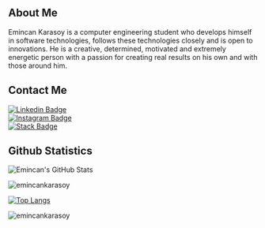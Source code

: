 ## About Me

Emincan Karasoy is a computer engineering student who develops himself in software technologies, follows these technologies closely and is open to innovations. He is a creative, determined, motivated and extremely energetic person with a passion for creating real results on his own and with those around him.

## Contact Me

[![Linkedin Badge](https://img.shields.io/badge/emincankarasoy-follow%20on%20linkedin-blue?style=for-the-badge&logo=linkedin)](https://www.linkedin.com/in/emincankarasoy/)<br>
[![Instagram Badge](https://img.shields.io/badge/emincankarasoy-follow%20on%20instagram-red?style=for-the-badge&logo=instagram)](https://www.instagram.com/emincankarasoy/)<br>
[![Stack Badge](https://img.shields.io/badge/emincankarasoy-follow%20on%20stackoverflow-orange?style=for-the-badge&logo=stackoverflow)](https://stackoverflow.com/users/15204920/emincan-karasoy?tab=profi)

## Github Statistics


![Emincan's GitHub Stats](https://github-readme-stats.vercel.app/api?username=emincankarasoy&show_icons=true)

<img align="center" src="https://github-readme-streak-stats.herokuapp.com/?user=emincankarasoy&color=red" alt="emincankarasoy" /></p>

[![Top Langs](https://github-readme-stats.vercel.app/api/top-langs/?username=emincankarasoy&layout=compact)](https://github.com/emincankarasoy)

<p align="left"> <img src="https://komarev.com/ghpvc/?username=emincankarasoy&label=Visitors&color=0e75b6&style=flat" alt="emincankarasoy" /> </p>



